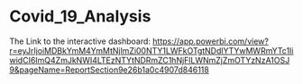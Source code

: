 # Covid_19_Analysis

The Link to the interactive dashboard: https://app.powerbi.com/view?r=eyJrIjoiMDBkYmM4YmMtNjlmZi00NTY1LWFkOTgtNDdlYTYwMWRmYTc1IiwidCI6ImQ4ZmJkNWI4LTEzNTYtNDRmZC1hNjFlLWNmZjZmOTYzNzA1OSJ9&pageName=ReportSection9e26b1a0c4907d846118
